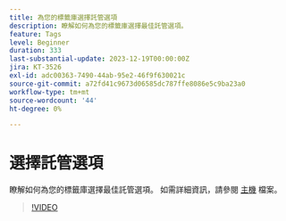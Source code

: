 ```yaml
---
title: 為您的標籤庫選擇託管選項
description: 瞭解如何為您的標籤庫選擇最佳託管選項。
feature: Tags
level: Beginner
duration: 333
last-substantial-update: 2023-12-19T00:00:00Z
jira: KT-3526
exl-id: adc00363-7490-44ab-95e2-46f9f630021c
source-git-commit: a72fd41c9673d06585dc787ffe8086e5c9ba23a0
workflow-type: tm+mt
source-wordcount: '44'
ht-degree: 0%

---
```


# 選擇託管選項

瞭解如何為您的標籤庫選擇最佳託管選項。 如需詳細資訊，請參閱 [主機](https://experienceleague.adobe.com/docs/experience-platform/tags/publish/hosts/hosts-overview.html) 檔案。

>[!VIDEO](https://video.tv.adobe.com/v/28728/?learn=on)

